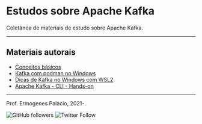 # Estudos sobre Apache Kafka

Coletânea de materiais de estudo sobre Apache Kafka.

---

## Materiais autorais

- [Conceitos básicos](artigos/conceitos-basicos.md)
- [Kafka com podman no Windows](artigos/kafka-com-podman-no-windows.md)
- [Dicas de Kafka no Windows com WSL2](artigos/dicas-de-kafka-no-windows-com-wsl2.md)
- [Apache Kafka - CLI - Hands-on](artigos/apache-kafka-cli-hands-on.md)

---

Prof. Ermogenes Palacio, 2021-.

![GitHub followers](https://img.shields.io/github/followers/ermogenes?label=seguidores&style=social)
![Twitter Follow](https://img.shields.io/twitter/follow/ermogenes?style=social)
